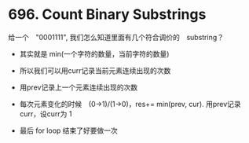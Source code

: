 # 696. Count Binary Substrings

给一个　"0001111", 我们怎么知道里面有几个符合调价的　substring？

- 其实就是 min(一个字符的数量，当前字符的数量)

- 所以我们可以用curr记录当前元素连续出现的次数

- 用prev记录上一个元素连续出现的次数

- 每次元素变化的时候　(0->1)/(1->0)，res+= min(prev, cur). 用prev记录curr，设curr为 1

- 最后 for loop 结束了好要做一次
